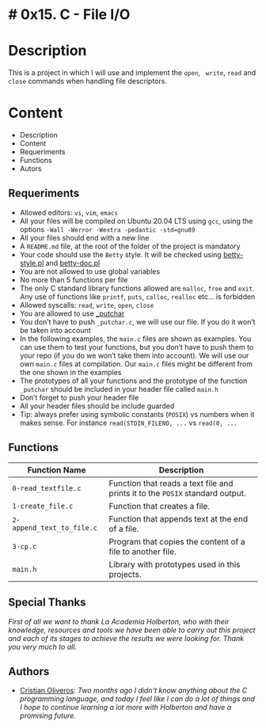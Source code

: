  #  #  0x15. C - File I/O


# Description

This is a project in which I will use and implement the `open`, ` write`, `read` and` close` commands when handling file descriptors.


# Content

- Description
- Content
- Requeriments
- Functions
- Autors


## Requeriments

-   Allowed editors:  `vi`,  `vim`,  `emacs`
-   All your files will be compiled on Ubuntu 20.04 LTS using  `gcc`, using the options  `-Wall -Werror -Wextra -pedantic -std=gnu89`
-   All your files should end with a new line
-   A  `README.md`  file, at the root of the folder of the project is mandatory
-   Your code should use the  `Betty`  style. It will be checked using  [betty-style.pl](https://github.com/holbertonschool/Betty/blob/master/betty-style.pl "betty-style.pl")  and  [betty-doc.pl](https://github.com/holbertonschool/Betty/blob/master/betty-doc.pl "betty-doc.pl")
-   You are not allowed to use global variables
-   No more than 5 functions per file
-   The only C standard library functions allowed are  `malloc`,  `free`  and  `exit`. Any use of functions like  `printf`,  `puts`,  `calloc`,  `realloc`  etc… is forbidden
-   Allowed syscalls:  `read`,  `write`,  `open`,  `close`
-   You are allowed to use  [_putchar](https://github.com/holbertonschool/_putchar.c/blob/master/_putchar.c "_putchar")
-   You don’t have to push  `_putchar.c`, we will use our file. If you do it won’t be taken into account
-   In the following examples, the  `main.c`  files are shown as examples. You can use them to test your functions, but you don’t have to push them to your repo (if you do we won’t take them into account). We will use our own  `main.c`  files at compilation. Our  `main.c`  files might be different from the one shown in the examples
-   The prototypes of all your functions and the prototype of the function  `_putchar`  should be included in your header file called  `main.h`
-   Don’t forget to push your header file
-   All your header files should be include guarded
-   Tip: always prefer using symbolic constants (`POSIX`) vs numbers when it makes sense. For instance  `read(STDIN_FILENO, ...`  vs  `read(0, ...`


## Functions

|  Function Name |         Description         |
|----------------|----------------------------------------------|
|`0-read_textfile.c`|Function that reads a text file and prints it to the `POSIX` standard output.|
|`1-create_file.c`|Function that creates a file.|
|`2-append_text_to_file.c`|Function that appends text at the end of a file.|
|`3-cp.c`|Program that copies the content of a file to another file.                 |
|`main.h`|Library with prototypes used in this projects.|



## Special Thanks

*First of all we want to thank La Academia Holberton, who with their knowledge, resources and tools we have been able to carry out this project and each of its stages  to achieve the results we were looking for.
Thank you very much to all.*

## Authors
- [Cristian Oliveros](https://github.com/Cr1st14n0l101): *Two months ago I didn't know anything about the C programming language, and today I feel like I can do a lot of things and I hope to continue learning a lot more with Holberton and have a promising future.*